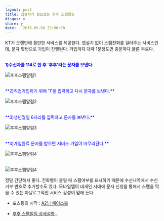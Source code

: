 ```yaml
---
layout: post
title: 앱설치가 필요없는 후후 스팸알림 
disqus: y
share: y
date:   2015-09-08 22:00:00
---
```


KT가 오랜만에 쓸만한 서비스를 제공한다. 앱설치 없이 스팸전화를 걸러주는 서비스인데, 문자 몇번으로 가입이 진행된다. 가입까지 대략 1분정도면 충분하다.물론 무료다.
</br></br>


<span style="color:blue">**1)수신자를 114로 한 후 '후후'라는 문자를 보낸다.** </span>

![후후스팸알림1](http://beatshon.github.io/images/who1.PNG)
</br>

</br>
<span style="color:blue">**2)직접가입하기 위해 '1'을 입력하고 다시 문자를 보낸다.**</span>

![후후스팸알림2](http://beatshon.github.io/images/who4.PNG)
</br>

</br>
<span style="color:blue">**3)생년월일 6자리를 입력하고 문자를 보낸다.**</span>

![후후스팸알림3](http://beatshon.github.io/images/who2.PNG)
</br>

</br>
<span style="color:blue">**4)가입완료 문자를 받으면 서비스 가입이 마무리된다.**</span>

![후후스팸알림4](http://beatshon.github.io/images/who3.PNG)
</br>
</br>

![후후스팸알림4](http://beatshon.github.io/images/who5.PNG)
</br>

정말 간단해서 좋다. 전화벨이 울릴 때 스팸여부를 표시하기 때문에 수신내역에서 수신거부 번호로 추가할수도 있다. 모바일앱이 대세인 시대에 문자 신청을 통해서 스팸을 막을 수 있는 아날로그적인 서비스 감성이 맘에 든다. 

- 포스팅의 시작 : [A2님 페이스북](https://www.facebook.com/ani2life?fref=ts) 

- [후후 스팸알림 상세설명](http://product.olleh.com/wDic/productDetail.do?ItemCode=1075)...


